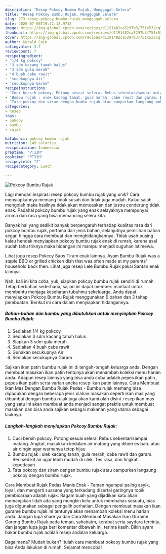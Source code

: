 ```yaml
---
description: "Resep Pokcoy Bumbu Rujak, Menggugah Selera"
title: "Resep Pokcoy Bumbu Rujak, Menggugah Selera"
slug: 273-resep-pokcoy-bumbu-rujak-menggugah-selera
date: 2020-07-06T19:42:12.971Z
image: https://img-global.cpcdn.com/recipes/d1191482ca5297b3/751x532cq70/pokcoy-bumbu-rujak-foto-resep-utama.jpg
thumbnail: https://img-global.cpcdn.com/recipes/d1191482ca5297b3/751x532cq70/pokcoy-bumbu-rujak-foto-resep-utama.jpg
cover: https://img-global.cpcdn.com/recipes/d1191482ca5297b3/751x532cq70/pokcoy-bumbu-rujak-foto-resep-utama.jpg
author: Gerald Cain
ratingvalue: 3.7
reviewcount: 7
recipeingredient:
- "1/4 kg pokcoy"
- "3 sdm kacang tanah halus"
- "3 sdm gula merah"
- "4 buah cabe rawit"
- "secukupnya Air"
- "secukupnya Garam"
recipeinstructions:
- "Cuci bersih pokcoy. Potong sesuai selera. Rebus sebentar/sampai matang. Angkat, masukkan kedalam air matang yang diberi es batu atau air dingin agar warnanya tetep hijau"
- "Bumbu rujak : ulek kacang tanah, gula merah, cabe rawit dan garam. Beri sedikit air agar lebih mudah di ulek. Tes rasa, dan tingkat kepedasan"
- "Tata pokcoy dan siram dengan bumbu rujak atau campurkan langsung pokcoy dengan bumbu rujak."
categories:
- Resep
tags:
- pokcoy
- bumbu
- rujak

katakunci: pokcoy bumbu rujak 
nutrition: 149 calories
recipecuisine: Indonesian
preptime: "PT11M"
cooktime: "PT31M"
recipeyield: "2"
recipecategory: Lunch

---
```



![Pokcoy Bumbu Rujak](https://img-global.cpcdn.com/recipes/d1191482ca5297b3/751x532cq70/pokcoy-bumbu-rujak-foto-resep-utama.jpg)

Lagi mencari inspirasi resep pokcoy bumbu rujak yang unik? Cara menyiapkannya memang tidak susah dan tidak juga mudah. Kalau salah mengolah maka hasilnya tidak akan memuaskan dan justru cenderung tidak enak. Padahal pokcoy bumbu rujak yang enak selayaknya mempunyai aroma dan rasa yang bisa memancing selera kita.

Banyak hal yang sedikit banyak berpengaruh terhadap kualitas rasa dari pokcoy bumbu rujak, pertama dari jenis bahan, selanjutnya pemilihan bahan segar, hingga cara membuat dan menghidangkannya. Tidak usah pusing kalau hendak menyiapkan pokcoy bumbu rujak enak di rumah, karena asal sudah tahu triknya maka hidangan ini mampu menjadi suguhan istimewa.

Lihat juga resep Pokcoy Saos Tiram enak lainnya. Ayam Bumbu Rujak was a staple BBQ or grilled chicken dish that was often made at my parents&#39; household back then. Lihat juga resep Lele Bumbu Rujak pakai Santan enak lainnya.


Nah, kali ini kita coba, yuk, siapkan pokcoy bumbu rujak sendiri di rumah. Tetap berbahan sederhana, sajian ini dapat memberi manfaat untuk membantu menjaga kesehatan tubuhmu sekeluarga. Anda dapat menyiapkan Pokcoy Bumbu Rujak menggunakan 6 bahan dan 3 tahap pembuatan. Berikut ini cara dalam menyiapkan hidangannya.

<!--inarticleads1-->

##### Bahan-bahan dan bumbu yang dibutuhkan untuk menyiapkan Pokcoy Bumbu Rujak:

1. Sediakan 1/4 kg pokcoy
1. Sediakan 3 sdm kacang tanah halus
1. Siapkan 3 sdm gula merah
1. Sediakan 4 buah cabe rawit
1. Gunakan secukupnya Air
1. Sediakan secukupnya Garam


Sajikan ikan patin bumbu rujak ini di tengah-tengah keluarga anda. Dengan membuat masakan ikan patin tentunya akan menambah koleksi menu harian anda. Adapun resep lainnya yang bisa anda coba adalah pepes ikan patin , pepes ikan patin serta varian aneka resep ikan patin lainnya. Cara Membuat Ikan Mas Dengan Bumbu Rujak Pedas - Bumbu rujak memang bisa dipadukan dengan beberapa jenis olahan masakan seperti ikan mas yang dibumbui dengan bumbu rujak juga akan kami olah disini. resep ikan mas yang satu ini akan membuat anda menjadi sangat praktis untuk membuat masakan dan bisa anda sajikan sebagai makanan yang utama sebagai lauknya. 

<!--inarticleads2-->

##### Langkah-langkah menyiapkan Pokcoy Bumbu Rujak:

1. Cuci bersih pokcoy. Potong sesuai selera. Rebus sebentar/sampai matang. Angkat, masukkan kedalam air matang yang diberi es batu atau air dingin agar warnanya tetep hijau
1. Bumbu rujak : ulek kacang tanah, gula merah, cabe rawit dan garam. Beri sedikit air agar lebih mudah di ulek. Tes rasa, dan tingkat kepedasan
1. Tata pokcoy dan siram dengan bumbu rujak atau campurkan langsung pokcoy dengan bumbu rujak.


Cara Membuat Rujak Pedas Manis Enak - Teman ngumpul paling asyik, loyal, dan mengerti suasana yang terkadang disertai garingnya topik pembicaraan adalah rujak. Ragam buah yang dijadikan satu akan memanjakan lidah ada yang mungkin kelu untuk membahas sesuatu, bias juga digunakan sebagai pengalih perhatian. Dengan membuat masakan ikan gurame bumbu rujak ini tentunya akan menambah koleksi menu harian anda. Jangan lupa share ya dan Cara Membuat Masakan Ikan Gurame Goreng Bumbu Rujak pada teman, sahabatm, kerabat serta saydara tercinta, dan jangan lupa juga beri komentar dibawah ini, terima kasih. Bikin ayam bakar bumbu rujak adalah resep andalan keluarga. 

Bagaimana? Mudah bukan? Itulah cara membuat pokcoy bumbu rujak yang bisa Anda lakukan di rumah. Selamat mencoba!
